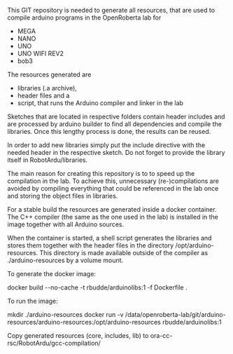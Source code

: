 This GIT repository is needed to generate all resources, that are used to compile arduino programs in the OpenRoberta lab for

- MEGA
- NANO
- UNO
- UNO WIFI REV2
- bob3

The resources generated are

- libraries (.a archive),
- header files and a
- script, that runs the Arduino compiler and linker in the lab

Sketches that are located in respective folders contain header includes and are processed by arduino builder to
find all dependencies and compile the libraries. Once this lengthy process is done, the results can be reused.

In order to add new libraries simply put the include directive with the needed header in the respective sketch.
Do not forget to provide the library itself in RobotArdu/libraries.

The main reason for creating this repository is to to speed up the compilation in the lab. To achieve this,
unnecessary (re-)compilations are avoided by compiling everything that could be referenced in the lab once and
storing the object files in libraries.

For a stable build the resources are generated inside a docker container. The C++ compiler (the same as the one used
in the lab) is installed in the image together with all Arduino sources.

When the container is started, a shell script generates the libraries and stores them together with the header files
in the directory /opt/arduino-resources. This directory is made available outside of the compiler as ./arduino-resources
by a volume mount.

To generate the docker image:

docker build --no-cache -t rbudde/arduinolibs:1 -f Dockerfile .

To run the image:

mkdir ./arduino-resources
docker run -v /data/openroberta-lab/git/arduino-resources/arduino-resources:/opt/arduino-resources rbudde/arduinolibs:1

Copy generated resources (core, includes, lib) to ora-cc-rsc/RobotArdu/gcc-compilation/

